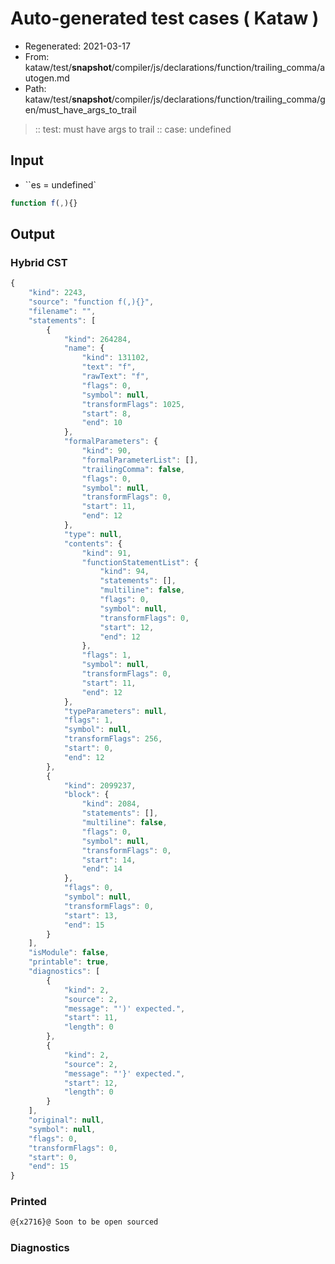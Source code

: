 # Auto-generated test cases ( Kataw )
- Regenerated: 2021-03-17
- From: kataw/test/__snapshot__/compiler/js/declarations/function/trailing_comma/autogen.md
- Path: kataw/test/__snapshot__/compiler/js/declarations/function/trailing_comma/gen/must_have_args_to_trail
> :: test: must have args to trail
> :: case: undefined
## Input
- ``es = undefined`

`````js
function f(,){}
`````

## Output

### Hybrid CST

```javascript
{
    "kind": 2243,
    "source": "function f(,){}",
    "filename": "",
    "statements": [
        {
            "kind": 264284,
            "name": {
                "kind": 131102,
                "text": "f",
                "rawText": "f",
                "flags": 0,
                "symbol": null,
                "transformFlags": 1025,
                "start": 8,
                "end": 10
            },
            "formalParameters": {
                "kind": 90,
                "formalParameterList": [],
                "trailingComma": false,
                "flags": 0,
                "symbol": null,
                "transformFlags": 0,
                "start": 11,
                "end": 12
            },
            "type": null,
            "contents": {
                "kind": 91,
                "functionStatementList": {
                    "kind": 94,
                    "statements": [],
                    "multiline": false,
                    "flags": 0,
                    "symbol": null,
                    "transformFlags": 0,
                    "start": 12,
                    "end": 12
                },
                "flags": 1,
                "symbol": null,
                "transformFlags": 0,
                "start": 11,
                "end": 12
            },
            "typeParameters": null,
            "flags": 1,
            "symbol": null,
            "transformFlags": 256,
            "start": 0,
            "end": 12
        },
        {
            "kind": 2099237,
            "block": {
                "kind": 2084,
                "statements": [],
                "multiline": false,
                "flags": 0,
                "symbol": null,
                "transformFlags": 0,
                "start": 14,
                "end": 14
            },
            "flags": 0,
            "symbol": null,
            "transformFlags": 0,
            "start": 13,
            "end": 15
        }
    ],
    "isModule": false,
    "printable": true,
    "diagnostics": [
        {
            "kind": 2,
            "source": 2,
            "message": "')' expected.",
            "start": 11,
            "length": 0
        },
        {
            "kind": 2,
            "source": 2,
            "message": "'}' expected.",
            "start": 12,
            "length": 0
        }
    ],
    "original": null,
    "symbol": null,
    "flags": 0,
    "transformFlags": 0,
    "start": 0,
    "end": 15
}
```

### Printed

```javascript
@{x2716}@ Soon to be open sourced
```

### Diagnostics

```javascript

```

